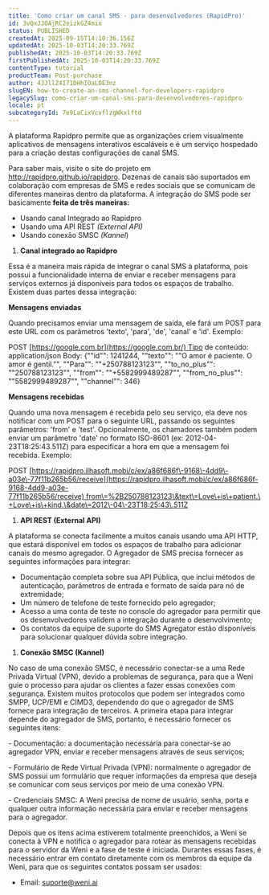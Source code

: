 ```yaml
---
title: 'Como criar um canal SMS - para desenvolvedores (RapidPro)'
id: 3vQxJJOAjRC2eizkGZ4mix
status: PUBLISHED
createdAt: 2025-09-15T14:10:36.156Z
updatedAt: 2025-10-03T14:20:33.769Z
publishedAt: 2025-10-03T14:20:33.769Z
firstPublishedAt: 2025-10-03T14:20:33.769Z
contentType: tutorial
productTeam: Post-purchase
author: 4JJllZ4I71DHhIOaLOE3nz
slugEN: how-to-create-an-sms-channel-for-developers-rapidpro
legacySlug: como-criar-um-canal-sms-para-desenvolvedores-rapidpro
locale: pt
subcategoryId: 7e9LaCixVcvflzgWkxlftd
---
```


A plataforma Rapidpro permite que as organizações criem visualmente aplicativos de mensagens interativos escaláveis e é um serviço hospedado para a criação destas configurações de canal SMS.

Para saber mais, visite o site do projeto em <http://rapidpro.github.io/rapidpro>. Dezenas de canais são suportados em colaboração com empresas de SMS e redes sociais que se comunicam de diferentes maneiras dentro da plataforma. A integração do SMS pode ser basicamente **feita de três maneiras:**

- Usando canal Integrado ao Rapidpro
- Usando uma API REST *(External API)*
- Usando conexão SMSC *(Kannel*)

1. **Canal integrado ao Rapidpro**

Essa é a maneira mais rápida de integrar o canal SMS à plataforma, pois possui a funcionalidade interna de enviar e receber mensagens para serviços externos já disponíveis para todos os espaços de trabalho. Existem duas partes dessa integração:

**Mensagens enviadas**

Quando precisamos enviar uma mensagem de saída, ele fará um POST para este URL com os parâmetros 'texto', 'para', 'de', 'canal' e 'id'. Exemplo:

POST [https://google.com.br](https://google.com.br/) Tipo de conteúdo: application/json Body: {""id"": 1241244, ""texto"": ""O amor é paciente. O amor é gentil."", ""Para"": ""\+250788123123"", ""to\_no\_plus"": ""250788123123"", ""from"": ""\+5582999489287"", ""from\_no\_plus"": ""5582999489287"", ""channel"": 346}

**Mensagens recebidas**

Quando uma nova mensagem é recebida pelo seu serviço, ela deve nos notificar com um POST para o seguinte URL, passando os seguintes parâmetros: 'from' e 'test'. Opcionalmente, os chamadores também podem enviar um parâmetro 'date' no formato ISO\-8601 (ex: 2012\-04\-23T18:25:43\.511Z) para especificar a hora em que a mensagem foi recebida. Exemplo:

POST [https://rapidpro.ilhasoft.mobi/c/ex/a86f686f\-9168\-4dd9\-a03e\-77f11b265b56/receive](https://rapidpro.ilhasoft.mobi/c/ex/a86f686f-9168-4dd9-a03e-77f11b265b56/receive) from\=%2B250788123123\&text\=Love\+is\+patient.\+Love\+is\+kind.\&date\=2012\-04\-23T18:25:43\.511Z

1. **API REST (External API)**

A plataforma se conecta facilmente a muitos canais usando uma API HTTP, que estará disponível em todos os espaços de trabalho para adicionar canais do mesmo agregador. O Agregador de SMS precisa fornecer as seguintes informações para integrar:

- Documentação completa sobre sua API Pública, que inclui métodos de autenticação, parâmetros de entrada e formato de saída para nó de extremidade;
- Um número de telefone de teste fornecido pelo agregador;
- Acesso a uma conta de teste no console do agregador para permitir que os desenvolvedores validem a integração durante o desenvolvimento;
- Os contatos da equipe de suporte do SMS Agregator estão disponíveis para solucionar qualquer dúvida sobre integração.

1. **Conexão SMSC (Kannel)**

No caso de uma conexão SMSC, é necessário conectar\-se a uma Rede Privada Virtual (VPN), devido a problemas de segurança, para que a Weni guie o processo para ajudar os clientes a fazer essas conexões com segurança. Existem muitos protocolos que podem ser integrados como SMPP, UCP/EMI e CIMD3, dependendo do que o agregador de SMS fornece para integração de terceiros. A primeira etapa para integrar depende do agregador de SMS, portanto, é necessário fornecer os seguintes itens:

\- Documentação: a documentação necessária para conectar\-se ao agregador VPN, enviar e receber mensagens através de seus serviços;

\- Formulário de Rede Virtual Privada (VPN): normalmente o agregador de SMS possui um formulário que requer informações da empresa que deseja se comunicar com seus serviços por meio de uma conexão VPN.

\- Credenciais SMSC: A Weni precisa de nome de usuário, senha, porta e qualquer outra informação necessária para enviar e receber mensagens para o agregador.

Depois que os itens acima estiverem totalmente preenchidos, a Weni se conecta à VPN e notifica o agregador para rotear as mensagens recebidas para o servidor da Weni e a fase de teste é iniciada. Durantes essas fases, é necessário entrar em contato diretamente com os membros da equipe da Weni, para que os seguintes contatos possam ser usados:

- Email: suporte@weni.ai
